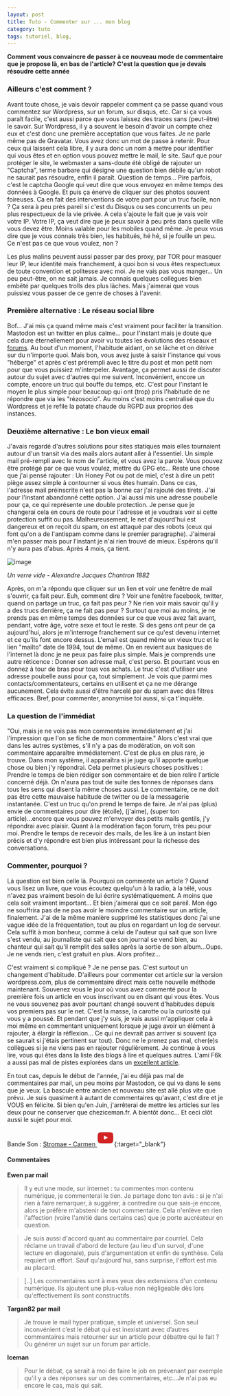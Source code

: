 ```yaml
---
layout: post
title: Tuto - Commenter sur ... mon blog
category: tuto
tags: tutoriel, blog, 
---
```


**Comment vous convaincre de passer à ce nouveau mode de commentaire que je propose là, en bas de l'article? C'est la question que je devais résoudre cette année**

### Ailleurs c'est comment ? 

Avant toute chose, je vais devoir rappeler comment ça se passe quand vous commentez sur Wordpress, sur un forum, sur disqus, etc. Car si ça vous paraît facile, c'est aussi parce que vous laissez des traces sans (peut-être) le savoir. Sur Wordpress, il y a souvent le besoin d'avoir un compte chez eux et c'est donc une première acceptation que vous faites. Je ne parle même pas de Gravatar. Vous avez donc un mot de passe à retenir. Pour ceux qui laissent cela libre, il y aura donc un nom à mettre pour identifier qui vous êtes et en option vous pouvez mettre le mail, le site. Sauf que pour protéger le site, le webmaster a sans-doute été obligé de rajouter un "Captcha", terme barbare qui désigne une question bien débile qu'un robot ne saurait pas résoudre, enfin il paraît. Question de temps... Pire parfois, c'est le captcha Google qui veut dire que vous envoyez en même temps des données à Google. Et puis ça énerve de cliquer sur des photos souvent foireuses. Ca en fait des interventions de votre part pour un truc facile, non ? Ça sera à peu près pareil si c'est du Disqus ou ses concurrents un peu plus respectueux de la vie privée. A cela s'ajoute le fait que je vais voir votre IP. Votre IP, ça veut dire que je peux savoir à peu près dans quelle ville vous devez être. Moins valable pour les mobiles quand même. Je peux vous dire que je vous connais très bien, les habitués, hé hé, si je fouille un peu. Ce n'est pas ce que vous voulez, non ?

Les plus malins peuvent aussi passer par des proxy, par TOR pour masquer leur IP, leur identité mais franchement, à quoi bon si vous êtes respectueux de toute convention et politesse avec moi. Je ne vais pas vous manger... Un peu peut-être, on ne sait jamais. Je connais quelques collègues bien embêté par quelques trolls des plus lâches. Mais j'aimerai que vous puissiez vous passer de ce genre de choses à l'avenir.

### Première alternative : Le réseau social libre

Bof... J'ai mis ça quand même mais c'est vraiment pour faciliter la transition. Mastodon est un twitter en plus calme... pour l'instant mais je doute que cela dure éternellement pour avoir vu toutes les évolutions des réseaux et [forums](https://www.cheziceman.fr/2021/theoriensemble/). Au bout d'un moment, l'habitude aidant, on se lâche et on dérive sur du n'importe quoi. Mais bon, vous avez juste à saisir l'instance qui vous "héberge" et après c'est prérempli avec le titre du post et mon petit nom pour que vous puissiez m'interpeler. Avantage, ça permet aussi de discuter autour du sujet avec d'autres qui me suivent. Inconvénient, encore un compte, encore un truc qui bouffe du temps, etc. C'est pour l'instant le moyen le plus simple pour beaucoup qui ont (trop) pris l'habitude de ne répondre que via les "rézosocio". Au moins c'est moins centralisé que du Wordpress et je refile la patate chaude du RGPD aux proprios des instances.

### Deuxième alternative : Le bon vieux email

J'avais regardé d'autres solutions pour sites statiques mais elles tournaient autour d'un transit via des mails alors autant aller à l'essentiel. Un simple mail pré-rempli avec le nom de l'article, et vous avez la parole. Vous pouvez être protégé par ce que vous voulez, mettre du GPG etc... Reste une chose que j'ai pensé rajouter : Un Honey Pot ou pot de miel, c'est à dire un petit piège assez simple à contourner si vous êtes humain. Dans ce cas, l'adresse mail préinscrite n'est pas la bonne car j'ai rajouté des tirets. J'ai pour l'instant abandonné cette option. J'ai aussi mis une adresse poubelle pour ça, ce qui représente une double protection. Je pense que je changerai cela en cours de route pour l'adresse et je voudrais voir si cette protection suffit ou pas. Malheureusement, le net d'aujourd'hui est dangereux et on reçoit du spam, on est attaqué par des robots (ceux qui font qu'on a de l'antispam comme dans le premier paragraphe). J'aimerai m'en passer mais pour l'instant je n'ai rien trouvé de mieux. Espérons qu'il n'y aura pas d'abus. Après 4 mois, ça tient.

![image](https://filedn.eu/llqi9IBxlYouGRXYG2xlROb/img/2021/comments.png)

*Un verre vide - Alexandre Jacques Chantron 1882*

Après, on m'a répondu que cliquer sur un lien et voir une fenêtre de mail s'ouvrir, ça fait peur. Euh, comment dire ? Voir une fenêtre facebook, twitter, quand on partage un truc, ça fait pas peur ? Ne rien voir mais savoir qu'il y a des trucs derrière, ça ne fait pas peur ?  Surtout que moi au moins, je ne prends pas en même temps des données sur ce que vous avez fait avant, pendant, votre âge, votre sexe et tout le reste. Si des gens ont peur de ça aujourd'hui, alors je m'interroge franchement sur ce qu'est devenu internet et ce qu'ils font encore dessus. L'email est quand même un vieux truc et le lien "mailto" date de 1994, tout de même. On en revient aux basiques de l'internet là donc je ne peux pas faire plus simple. Mais je comprends une autre réticence : Donner son adresse mail, c'est perso. Et pourtant vous en donnez à tour de bras pour tous vos achats. Le truc c'est d'utiliser une adresse poubelle aussi pour ça, tout simplement.  Je vois que parmi mes contacts/commentateurs, certains en utilisent et ça ne me dérange aucunement. Cela évite aussi d'être harcelé par du spam avec des filtres efficaces. Bref, pour commenter, anonymise toi aussi, si ça t'inquiète.

### La question de l'immédiat

"Oui, mais je ne vois pas mon commentaire immédiatement et j'ai l'impression que l'on se fiche de mon commentaire." Alors c'est vrai que dans les autres systèmes, s'il n'y a pas de modération, on voit son commentaire apparaître immédiatement. C'est de plus en plus rare, je trouve. Dans mon système, il apparaîtra si je juge qu'il apporte quelque chose ou bien j'y répondrai. Cela permet plusieurs choses positives : Prendre le temps de bien rédiger son commentaire et de bien relire l'article concerné déjà. On n'aura pas tout de suite des tonnes de réponses dans tous les sens qui disent la même choses aussi. Le commentaire, ce ne doit pas être cette mauvaise habitude de twitter ou de la messagerie instantanée. C'est un truc qu'on prend le temps de faire. Je n'ai pas (plus) envie de commentaires pour dire (étoile), (j'aime), (super ton article)...encore que vous pouvez m'envoyer des petits mails gentils, j'y répondrai avec plaisir. Quant à la modération façon forum, très peu pour moi. Prendre le temps de recevoir des mails, de les lire à un instant bien précis et d'y répondre est bien plus intéressant pour la richesse des conversations.

### Commenter, pourquoi ? 

Là question est bien celle là. Pourquoi on commente un article ? Quand vous lisez un livre, que vous écoutez quelqu'un à la radio, à la télé, vous n'avez pas vraiment besoin de lui écrire systématiquement. A moins que cela soit vraiment important... Et bien j'aimerai que ce soit pareil. Mon égo ne souffrira pas de ne pas avoir le moindre commentaire sur un article, finalement. J'ai de la même manière supprimé les statistiques donc j'ai une vague idée de la fréquentation, tout au plus en regardant un log de serveur. Cela suffit à mon bonheur, comme à celui de l'auteur qui sait que son livre s'est vendu, au journaliste qui sait que son journal se vend bien, au chanteur qui sait qu'il remplit des salles après la sortie de son album...Oups. Je ne vends rien, c'est gratuit en plus. Alors profitez... 

C'est vraiment si compliqué ? Je ne pense pas. C'est surtout un changement d'habitude. D'ailleurs pour commenter cet article sur la version wordpress.com, plus de commentaire direct mais cette nouvelle méthode maintenant. Souvenez vous le jour où vous avez commenté pour la première fois un article en vous inscrivant ou en disant qui vous êtes. Vous ne vous souvenez pas avoir pourtant changé souvent d'habitudes depuis vos premiers pas sur le net. C'est la masse, la carotte ou la curiosité qui vous y a poussé. Et pendant que j'y suis, je vais aussi m'appliquer cela à moi même en commentant uniquement lorsque je juge avoir un élément à rajouter, à élargir la réflexion... Ce qui ne devrait pas arriver si souvent (ça se saurait si j'étais pertinent sur tout). Donc ne le prenez pas mal, cher(e)s collègues si je ne viens pas en rajouter régulièrement. Je continue à vous lire, vous qui êtes dans la liste des blogs à lire et quelques autres. L'ami F6k a aussi pas mal de pistes explorées dans un [excellent article](http://shl.huld.re/~f6k/log/vol11/4-publication-et-reaction-en-ligne.html). 

En tout cas, depuis le début de l'année, j'ai eu déjà pas mal de commentaires par mail, un peu moins par Mastodon, ce qui va dans le sens que je veux. La bascule entre ancien et nouveau site est allé plus vite que prévu. Je suis quasiment à autant de commentaires qu'avant, c'est dire et je VOUS en félicite. Si bien qu'en Juin, j'arrêterai de mettre les articles sur les deux pour ne conserver que cheziceman.fr. A bientôt donc... Et ceci clôt aussi le sujet pour moi.

Bande Son : [Stromae - Carmen ![video](/images/youtube.png)](https://www.youtube.com/watch?v=UKftOH54iNU){:target="_blank"}

#### Commentaires

**Ewen par mail**

> Il y eut une mode, sur internet : tu commentes mon contenu numérique, je commenterai le tien. Je partage donc ton avis : si je n'ai rien à faire remarquer, à suggérer, à contredire ou que sais-je encore, alors je préfère m'abstenir de tout commentaire. Cela n'enlève en rien
l'affection (voire l'amitié dans certains cas) que je porte aucréateur en question.

> Je suis aussi d'accord quant au commentaire par courriel. Cela réclame un travail d'abord de lecture (au lieu d'un survol, d'une lecture en diagonale), puis d'argumentation et enfin de synthèse. Cela requiert un effort. Sauf qu'aujourd'hui, sans surprise, l'effort est mis au
placard.

> [..] Les commentaires sont à mes yeux des extensions d'un contenu numérique. Ils ajoutent une plus-value non négligeable dès lors qu'effectivement ils sont constructifs.

**Targan82 par mail**

> Je trouve le mail hyper pratique, simple et universel. Son seul inconvénient c’est le débat qui est inexistant avec d’autres commentaires mais retourner sur un article pour débattre qui le fait ? Ou générer un sujet sur un forum par article. 

**Iceman**

> Pour le débat, ça serait à moi de faire le job en prévenant par exemple qu'il y a des réponses sur un des commentaires, etc...Je n'ai pas eu encore le cas, mais qui sait.